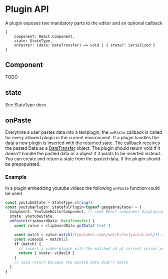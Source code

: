 # Plugin API

A plugin exposes two mandatory parts to the editor and an optional callback

```
{
    Component: React.Component,
    state: StateType,
    onPaste?: (data: DataTransfer) => void | { state?: Serialized }
}
```
## Component

TODO

## state

See StateType docs

## onPaste

Everytime a user pastes data into a textplugin, the `onPaste` callback is called for every allowed plugin in the current environment. If a plugin handles the data a new plugin is inserted with the returned state.
The callback receives the pasted Data as a [DataTransfer](https://developer.mozilla.org/en-US/docs/Web/API/DataTransfer) object. 
The plugin should return void if it doesn't handle the pasted data or a object if it wants to be inserted instead. You can create and return a state from the pasted data, if the plugin should be prepopulated.

### Example

In a plugin embedding youtube videos the following `onPaste` function could be used 

```typescript
const youtubeState = StateType.string()
const youtubePlugin: StatefulPlugin<typeof geogebraState> = {
  Component: YoutubeEditorComponent, // some React component displaying the youtube video
  state: youtubeState,
  onPaste(clipboardData: DataTransfer) {
    const value = clipboardData.getData('text')

    const match = value.match(/(youtube\.com\/watch\?v=|youtu\.be\/)(.+)/)
    const videoId = match[2]
    if (match) {
      // insert a video plugin with the matched id at current cursor position
      return { state: videoId }  
    }
    // void return because the pasted data didn't match
  }
}
```